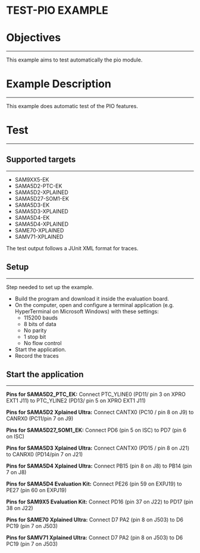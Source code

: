 TEST-PIO EXAMPLE
================

# Objectives
------------
This example aims to test automatically the pio module.


# Example Description
---------------------
This example does automatic test of the PIO features.

# Test
------
## Supported targets
--------------------
* SAM9XX5-EK
* SAMA5D2-PTC-EK
* SAMA5D2-XPLAINED
* SAMA5D27-SOM1-EK
* SAMA5D3-EK
* SAMA5D3-XPLAINED
* SAMA5D4-EK
* SAMA5D4-XPLAINED
* SAME70-XPLAINED
* SAMV71-XPLAINED

The test output follows a JUnit XML format for traces.

## Setup
--------
Step needed to set up the example.

* Build the program and download it inside the evaluation board.
* On the computer, open and configure a terminal application (e.g. HyperTerminal
 on Microsoft Windows) with these settings:
	- 115200 bauds
	- 8 bits of data
	- No parity
	- 1 stop bit
	- No flow control
* Start the application.
* Record the traces


## Start the application
------------------------
__Pins for SAMA5D2_PTC_EK:__
Connect PTC_YLINE0 (PD11/ pin 3 on XPRO EXT1 J11) to PTC_YLINE2 (PD13/ pin 5 on XPRO EXT1 J11)

__Pins for SAMA5D2 Xplained Ultra:__
Connect CANTX0 (PC10 / pin 8 on J9) to CANRX0 (PC11/pin 7 on J9)

__Pins for SAMA5D27_SOM1_EK:__
Connect PD6 (pin 5 on ISC) to PD7 (pin 6 on ISC)

__Pins for SAMA5D3 Xplained Ultra:__
Connect CANTX0 (PD15 / pin 8 on J21) to CANRX0 (PD14/pin 7 on J21)

__Pins for SAMA5D4 Xplained Ultra:__
Connect PB15 (pin 8 on J8) to PB14 (pin 7 on J8)

__Pins for SAMA5D4 Evaluation Kit:__
Connect PE26 (pin 59 on EXPJ19) to PE27 (pin 60 on EXPJ19)

__Pins for SAM9X5 Evaluation Kit:__
Connect PD16 (pin 37 on J22) to PD17 (pin 38 on J22)

__Pins for SAME70 Xplained Ultra:__
Connect D7 PA2 (pin 8 on J503) to D6 PC19 (pin 7 on J503)

__Pins for SAMV71 Xplained Ultra:__
Connect D7 PA2 (pin 8 on J503) to D6 PC19 (pin 7 on J503)
